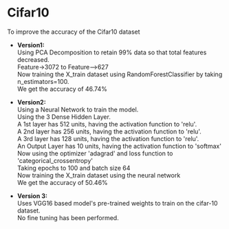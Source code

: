 # Cifar10
To improve the accuracy of the Cifar10 dataset

-  **Version1:** <br>
Using PCA Decomposition to retain 99% data so that total features decreased. <br>
Feature->3072 to Feature-->627 <br>
Now training the X_train dataset using RandomForestClassifier by taking n_estimators=100. <br>
We get the accuracy of 46.74% <br>


-  **Version2:** <br>
Using a Neural Network to train the model. <br>
Using the 3 Dense Hidden Layer. <br>
A 1st layer has 512 units, having the activation function to 'relu'. <br>
A 2nd layer has 256 units, having the activation function to 'relu'. <br>
A 3rd layer has 128 units, having the activation function to 'relu'. <br>
An Output Layer has 10 units, having the activation function to 'softmax' <br>
Now using the optimizer 'adagrad' and loss function to 'categorical_crossentropy' <br>
Taking epochs to 100 and batch size 64 <br>
Now training the X_train dataset using the neural network <br>
We get the accuracy of 50.46% <br>

-  **Version 3:** <br>
Uses VGG16 based model's pre-trained weights to train on the cifar-10 dataset. <br>
No fine tuning has been performed.
